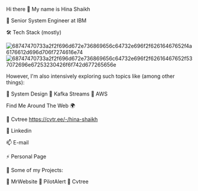Hi there 👋 My name is Hina Shaikh

🔹 Senior System Engineer at IBM

🛠  Tech Stack (mostly)

![68747470733a2f2f696d672e736869656c64732e696f2f62616467652f4a6176612d696d706f7274616e74](https://github.com/theDeveloper-spring/theDeveloper-spring/assets/138826971/6dfb1b06-1e65-47ba-a9e8-6d8a153d0a6a)![68747470733a2f2f696d672e736869656c64732e696f2f62616467652f537072696e67253230426f6f742d677265656e](https://github.com/theDeveloper-spring/theDeveloper-spring/assets/138826971/dce36c20-6207-479c-8aa4-03809ce11e36)

However, I'm also intensively exploring such topics like (among other things):

🔹 System Design
🔹 Kafka Streams
🔹 AWS

Find Me Around The Web 🌍

🌲 Cvtree https://cvtr.ee/-/hina-shaikh

🔗 Linkedin

📫 E-mail

⚡ Personal Page

🚧 Some of my Projects:

🔗 MrWebsite
🔗 PilotAlert
🔗 Cvtree

<!---
theDeveloper-spring/theDeveloper-spring is a ✨ special ✨ repository because its `README.md` (this file) appears on your GitHub profile.
You can click the Preview link to take a look at your changes.
--->
